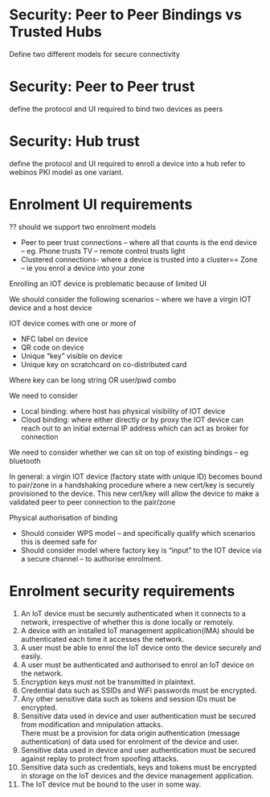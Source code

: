 # Security: Peer to Peer Bindings vs Trusted Hubs

Define two different models for secure connectivity

# Security: Peer to Peer trust

define the protocol and UI required to bind two devices as peers

# Security: Hub trust

define the protocol and UI required to enroll a device into a hub
refer to webinos PKI model as one variant. 


# Enrolment UI requirements

?? should we support two enrolment models
-	Peer to peer trust connections – where all that counts is the end device – eg. Phone trusts TV – remote control trusts light
-	Clustered connections- where a device is trusted into a cluster== Zone – ie you enrol a device into your zone

Enrolling an IOT device is problematic because of limited UI

We should consider the following scenarios – where we have a virgin IOT device and a host device

IOT device comes with one or more of
-	NFC label on device
-	QR code on device
-	Unique “key” visible on device
-	Unique key on scratchcard on co-distributed card

Where key can be long string OR user/pwd combo

We need to consider
-	Local binding: where host has physical visibility of IOT device
-	Cloud binding: where either directly or by proxy the IOT device can reach out to an initial external IP address which can act as broker for connection

We need to consider whether we can sit on top of existing bindings – eg bluetooth

In general: a virgin IOT device (factory state with unique ID) becomes bound to pair/zone in a handshaking procedure where a new cert/key is securely provisioned to the device.
This new cert/key will allow the device to make a validated peer to peer connection to the pair/zone

Physical authorisation of binding 
-	Should consider WPS model – and specifically qualify which scenarios this is deemed safe for
-	Should consider model where factory key is “input” to the IOT device via a secure channel – to authorise enrolment.

# Enrolment security requirements

1. An IoT device must be securely authenticated when it connects to a network, irrespective of whether this is done locally or remotely.
2. A device with an installed IoT management application(IMA) should be authenticated each time it accesses the network.
3. A user must be able to enrol the IoT device onto the device securely and easily.
4. A user must be authenticated and authorised to enrol an IoT device on the network.
5. Encryption keys must not be transmitted in plaintext.
6. Credential data such as SSIDs and WiFi passwords must be encrypted.
7. Any other sensitive data such as tokens and session IDs must be encrypted.
8. Sensitive data used in device and user authentication must be secured from modification and mnipulation attacks.
<br> There must be a provision for data origin authentication (message authentication) of data used for enrolment of the device and user.
9. Sensitive data used in device and user authentication must be secured against replay to protect from spoofing attacks.
10. Sensitive data such as credentials, keys and tokens must be encrypted in storage on the IoT devices and the device management application.
11. The IoT device mut be bound to the user in some way.

